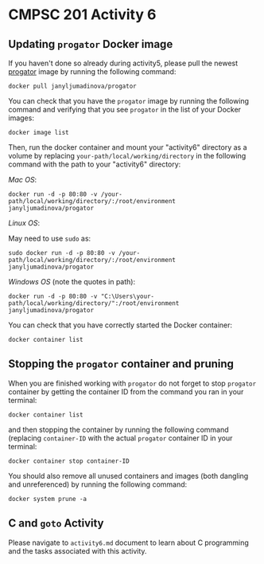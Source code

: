# CMPSC 201 Activity 6

## Updating `progator` Docker image

If you haven't done so already during activity5, please pull the newest [progator](https://hub.docker.com/repository/docker/janyljumadinova/progator) image by running the following command:

`docker pull janyljumadinova/progator`

You can check that you have the `progator` image by running the following command and verifying that you see `progator` in the list of your Docker images:

`docker image list`

Then, run the docker container and mount your "activity6" directory as a volume by replacing `your-path/local/working/directory` in the following command with the path to your "activity6" directory:

*Mac OS*: 

`docker run -d -p 80:80 -v /your-path/local/working/directory/:/root/environment janyljumadinova/progator`

*Linux OS*: 

May need to use `sudo` as:

`sudo docker run -d -p 80:80 -v /your-path/local/working/directory/:/root/environment janyljumadinova/progator`

*Windows OS* (note the quotes in path):

`docker run -d -p 80:80 -v "C:\Users\your-path/local/working/directory/":/root/environment janyljumadinova/progator`

You can check that you have correctly started the Docker container:

`docker container list`


## Stopping the `progator` container and pruning

When you are finished working with `progator` do not forget to stop `progator` container by getting the container ID from the command you ran in your terminal:

`docker container list`

and then stopping the container by running the following command (replacing `container-ID` with the actual `progator` container ID in your terminal:

`docker container stop container-ID`

You should also remove all unused containers and images (both dangling and unreferenced) by running the following command:

`docker system prune -a`

## C and `goto` Activity

Please navigate to `activity6.md` document to learn about C programming and the tasks associated with this activity. 
 
